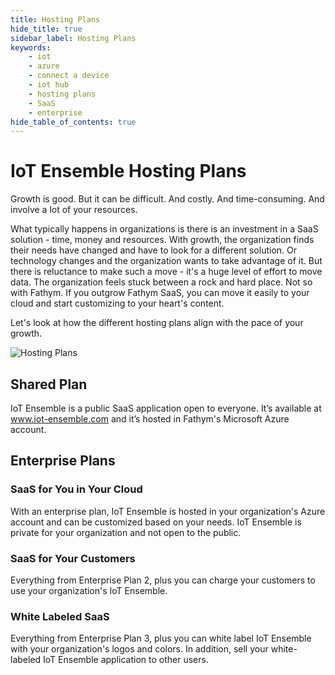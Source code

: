 ```yaml
---
title: Hosting Plans
hide_title: true
sidebar_label: Hosting Plans
keywords:
    - iot
    - azure
    - connect a device
    - iot hub
    - hosting plans
    - SaaS
    - enterprise
hide_table_of_contents: true
---
```


# IoT Ensemble Hosting Plans

Growth is good.  But it can be difficult. And costly. And time-consuming. And involve a lot of your resources. 

What typically happens in organizations is there is an investment in a SaaS solution - time, money and resources. With growth, the organization finds their needs have changed and have to look for a different solution. Or technology changes and the organization wants to take advantage of it. But there is reluctance to make such a move - it's a huge level of effort to move data. The organization feels stuck between a rock and hard place. Not so with Fathym. If you outgrow Fathym SaaS, you can move it easily to your cloud and start customizing to your heart's content.

Let's look at how the different hosting plans align with the pace of your growth.

![Hosting Plans](https://www.iot-ensemble.com/static/images/isometric-iot-ensemble-lcu-whitelabel-white.png)

## Shared Plan 

IoT Ensemble is a public SaaS application open to everyone. It’s available at www.iot-ensemble.com and it’s hosted in Fathym's Microsoft Azure account. 

## Enterprise Plans 

### SaaS for You in Your Cloud
With an enterprise plan, IoT Ensemble is hosted in your organization's Azure account and can be customized based on your needs. IoT Ensemble is private for your organization and not open to the public. 

### SaaS for Your Customers
Everything from Enterprise Plan 2, plus you can charge your customers to use your organization's IoT Ensemble. 

### White Labeled SaaS
Everything from Enterprise Plan 3, plus you can white label IoT Ensemble with your organization's logos and colors. In addition, sell your white-labeled IoT Ensemble application to other users. 